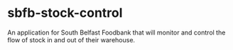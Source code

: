 # sbfb-stock-control
An application for South Belfast Foodbank that will monitor and control the flow of stock in and out of their warehouse.
